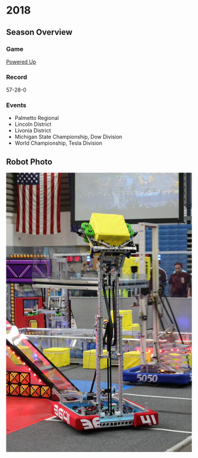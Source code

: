 # 2018

## Season Overview

### Game

[Powered Up](https://www.youtube.com/watch?v=HZbdwYiCY74)

### Record

57-28-0

### Events

- Palmetto Regional
- Lincoln District
- Livonia District
- Michigan State Championship, Dow Division
- World Championship, Tesla Division

## Robot Photo

![alt text](Media/2018_Robot.png)
